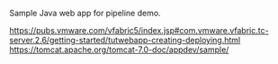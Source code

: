 Sample Java web app for pipeline demo. 

https://pubs.vmware.com/vfabric5/index.jsp#com.vmware.vfabric.tc-server.2.6/getting-started/tutwebapp-creating-deploying.html
https://tomcat.apache.org/tomcat-7.0-doc/appdev/sample/